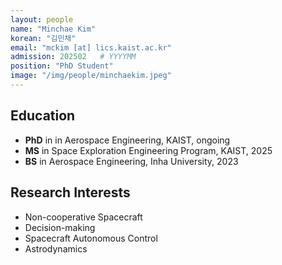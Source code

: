 ```yaml
---
layout: people
name: "Minchae Kim"
korean: "김민채"
email: "mckim [at] lics.kaist.ac.kr"
admission: 202502   # YYYYMM
position: "PhD Student"
image: "/img/people/minchaekim.jpeg"
---
```


## Education

- **PhD** in in Aerospace Engineering, KAIST, ongoing
- **MS** in Space Exploration Engineering Program, KAIST, 2025
- **BS** in Aerospace Engineering, Inha University, 2023

## Research Interests

- Non-cooperative Spacecraft
- Decision-making
- Spacecraft Autonomous Control
- Astrodynamics

